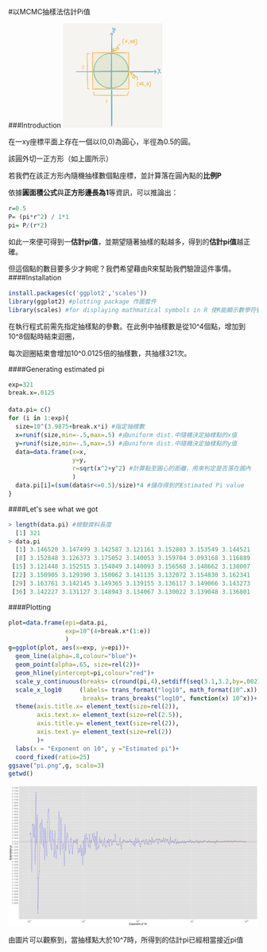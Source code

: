 #以MCMC抽樣法估計Pi值

###Introduction
<img src="Image/Pi.jpg" alt="Drawing"  width="200">

在一xy座標平面上存在一個以(0,0)為圓心，半徑為0.5的圓。

該圓外切一正方形（如上圖所示）

若我們在該正方形內隨機抽樣數個點座標，並計算落在圓內點的**比例P**

依據**圓面積公式**與**正方形邊長為1**等資訊，可以推論出：
```r
r=0.5
P= (pi*r^2) / 1*1 
pi= P/(r*2)
```
如此一來便可得到一**估計pi值**，並期望隨著抽樣的點越多，得到的**估計pi值**越正確。

但這個點的數目要多少才夠呢？我們希望藉由R來幫助我們驗證這件事情。
####Installation 
```r
install.packages(c('ggplot2','scales'))
library(ggplot2) #plotting package 作圖套件
library(scales) #for displaying mathmatical symbols in R 使R能顯示數學符號
```
在執行程式前需先指定抽樣點的參數。在此例中抽樣數是從10^4個點，增加到10^8個點時結束迴圈，

每次迴圈結束會增加10^0.0125倍的抽樣數，共抽樣321次。

####Generating estimated pi 
```r
exp=321
break.x=.0125 

data.pi= c()
for (i in 1:exp){ 
  size=10^(3.9875+break.x*i) #指定抽樣數
  x=runif(size,min=-.5,max=.5) #由uniform dist.中隨機決定抽樣點的x值
  y=runif(size,min=-.5,max=.5) #由uniform dist.中隨機決定抽樣點的y值
  data=data.frame(x=x,
                  y=y,
                  r=sqrt(x^2+y^2) #計算點至圓心的距離，用來判定是否落在圓內
                  )
  data.pi[i]=(sum(data$r<=0.5)/size)*4 #儲存得到的Estimated Pi value
}
```
####Let's see what we got
```r
> length(data.pi) #檢驗資料長度
  [1] 321 
> data.pi
  [1] 3.146520 3.147499 3.142587 3.121161 3.152803 3.153549 3.144521
  [8] 3.152848 3.126373 3.175052 3.140053 3.159704 3.093168 3.116889
 [15] 3.121448 3.152515 3.154049 3.140093 3.156568 3.148662 3.138007
 [22] 3.150905 3.129390 3.150062 3.141135 3.132072 3.154830 3.162341
 [29] 3.163761 3.142145 3.149365 3.139155 3.136117 3.149066 3.143273
 [36] 3.142227 3.131127 3.148943 3.134067 3.130022 3.139048 3.136801
```
####Plotting
```r
plot=data.frame(epi=data.pi, 
                exp=10^(4+break.x*(1:e))
                )
g=ggplot(plot, aes(x=exp, y=epi))+ 
  geom_line(alpha=.8,colour="blue")+
  geom_point(alpha=.65, size=rel(2))+
  geom_hline(yintercept=pi,colour="red")+ 
  scale_y_continuous(breaks= c(round(pi,4),setdiff(seq(3.1,3.2,by=.002),c(3.142))))+
  scale_x_log10     (labels= trans_format("log10", math_format(10^.x)),
                     breaks= trans_breaks("log10", function(x) 10^x))+
  theme(axis.title.x= element_text(size=rel(2)),
        axis.text.x= element_text(size=rel(2.5)),
        axis.title.y= element_text(size=rel(2)),
        axis.text.y= element_text(size=rel(2))
        )+
  labs(x = "Exponent on 10", y ="Estimated pi")+
  coord_fixed(ratio=25)
ggsave("pi.png",g, scale=3)
getwd()
```
<img src="Image/pi.png" alt="Drawing2"  width="1000">

由圖片可以觀察到，當抽樣點大於10^7時，所得到的估計pi已經相當接近pi值
